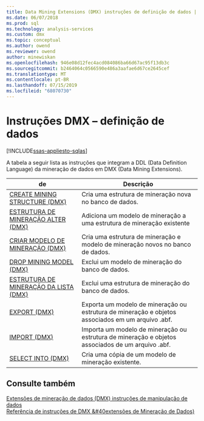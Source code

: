 ```yaml
---
title: Data Mining Extensions (DMX) instruções de definição de dados | Microsoft Docs
ms.date: 06/07/2018
ms.prod: sql
ms.technology: analysis-services
ms.custom: dmx
ms.topic: conceptual
ms.author: owend
ms.reviewer: owend
author: minewiskan
ms.openlocfilehash: 946e08d12fec4acd084086ba66d67ac95f13db3c
ms.sourcegitcommit: b2464064c0566590e486a3aafae6d67ce2645cef
ms.translationtype: MT
ms.contentlocale: pt-BR
ms.lasthandoff: 07/15/2019
ms.locfileid: "68070730"
---
```

# <a name="dmx-statements---data-definition"></a>Instruções DMX – definição de dados 
[!INCLUDE[ssas-appliesto-sqlas](../includes/ssas-appliesto-sqlas.md)]

  A tabela a seguir lista as instruções que integram a DDL (Data Definition Language) da mineração de dados em DMX (Data Mining Extensions).  
  
|de|Descrição|  
|---------------|-----------------|  
|[CREATE MINING STRUCTURE &#40;DMX&#41;](../dmx/create-mining-structure-dmx.md)|Cria uma estrutura de mineração nova no banco de dados.|  
|[ESTRUTURA DE MINERAÇÃO ALTER &#40;DMX&#41;](../dmx/alter-mining-structure-dmx.md)|Adiciona um modelo de mineração a uma estrutura de mineração existente|  
|[CRIAR MODELO DE MINERAÇÃO &#40;DMX&#41;](../dmx/create-mining-model-dmx.md)|Cria uma estrutura de mineração e modelo de mineração novos no banco de dados.|  
|[DROP MINING MODEL &#40;DMX&#41;](../dmx/drop-mining-model-dmx.md)|Exclui um modelo de mineração do banco de dados.|  
|[ESTRUTURA DE MINERAÇÃO DA LISTA &#40;DMX&#41;](../dmx/drop-mining-structure-dmx.md)|Exclui uma estrutura de mineração do banco de dados.|  
|[EXPORT &#40;DMX&#41;](../dmx/export-dmx.md)|Exporta um modelo de mineração ou estrutura de mineração e objetos associados em um arquivo .abf.|  
|[IMPORT &#40;DMX&#41;](../dmx/import-dmx.md)|Importa um modelo de mineração ou estrutura de mineração e objetos associados de um arquivo .abf.|  
|[SELECT INTO &#40;DMX&#41;](../dmx/select-into-dmx.md)|Cria uma cópia de um modelo de mineração existente.|  
  
## <a name="see-also"></a>Consulte também  
 [Extensões de mineração de dados &#40;DMX&#41; instruções de manipulação de dados](../dmx/dmx-statements-data-manipulation.md)   
 [Referência de instruções de DMX &#40extensões de Mineração de Dados&#41;](../dmx/data-mining-extensions-dmx-statements.md)  
  
  

